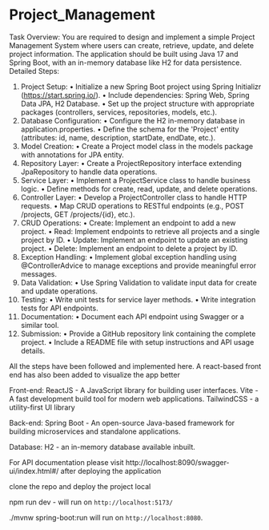 # Project_Management
 
Task Overview: You are required to design and implement a simple Project Management System 
where users can create, retrieve, update, and delete project information. The application should 
be built using Java 17 and Spring Boot, with an in-memory database like H2 for data persistence.
Detailed Steps:
1. Project Setup: • Initialize a new Spring Boot project using Spring Initializr 
(https://start.spring.io/). • Include dependencies: Spring Web, Spring Data JPA, H2 Database. • Set 
up the project structure with appropriate packages (controllers, services, repositories, models, 
etc.).
2. Database Configuration: • Configure the H2 in-memory database in application.properties. • 
Define the schema for the 'Project' entity (attributes: id, name, description, startDate, endDate, 
etc.).
3. Model Creation: • Create a Project model class in the models package with annotations for JPA 
entity.
4. Repository Layer: • Create a ProjectRepository interface extending JpaRepository to handle 
data operations.
5. Service Layer: • Implement a ProjectService class to handle business logic. • Define methods for 
create, read, update, and delete operations.
6. Controller Layer: • Develop a ProjectController class to handle HTTP requests. • Map CRUD 
operations to RESTful endpoints (e.g., POST /projects, GET /projects/{id}, etc.).
7. CRUD Operations: • Create: Implement an endpoint to add a new project. • Read: Implement 
endpoints to retrieve all projects and a single project by ID. • Update: Implement an endpoint to 
update an existing project. • Delete: Implement an endpoint to delete a project by ID.
8. Exception Handling: • Implement global exception handling using @ControllerAdvice to 
manage exceptions and provide meaningful error messages.
9. Data Validation: • Use Spring Validation to validate input data for create and update 
operations.
10. Testing: • Write unit tests for service layer methods. • Write integration tests for API 
endpoints.
11. Documentation: • Document each API endpoint using Swagger or a similar tool.
12. Submission: • Provide a GitHub repository link containing the complete project. • Include a 
README file with setup instructions and API usage details.

All the steps have been followed and implemented here.
A react-based front end has also been added to visualize the app better

Front-end:
  ReactJS - A JavaScript library for building user interfaces.
  Vite - A fast development build tool for modern web applications.
  TailwindCSS - a utility-first UI library
  
Back-end:
  Spring Boot - An open-source Java-based framework for building microservices and standalone applications.
  
Database:
  H2 - an in-memory database available inbuilt.

For API documentation please visit http://localhost:8090/swagger-ui/index.html#/ after deploying the application

clone the repo and deploy the project local

npm run dev - will run on `http://localhost:5173/`

./mvnw spring-boot:run will run on `http://localhost:8080`.

